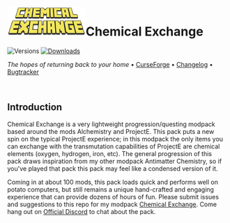 <img src="resources/mainmenu/textures/gui/logo2.png" align="left" width="180px"/>

# Chemical Exchange

![Versions](http://cf.way2muchnoise.eu/versions/minecraft_chemical-exchange_all.svg) [![Downloads](http://cf.way2muchnoise.eu/chemical-exchange.svg)](https://www.curseforge.com/minecraft/modpacks/chemical-exchange)

*The hopes of returning back to your home* • [CurseForge](https://www.curseforge.com/minecraft/modpacks/chemical-exchange) • [Changelog](config/mputils/changelog.txt) • [Bugtracker](https://github.com/Dark-Arcana/chemical-exchange/issues)

<p>&nbsp;</p>

## Introduction

Chemical Exchange is a very lightweight progression/questing modpack based around the mods Alchemistry and ProjectE. This pack puts a new spin on the typical ProjectE experience; in this modpack the only items you can exchange with the transmutation capabilities of ProjectE are chemical elements (oxygen, hydrogen, iron, etc). The general progression of this pack draws inspiration from my other modpack Antimatter Chemistry, so if you've played that pack this pack may feel like a condensed version of it.

Coming in at about 100 mods, this pack loads quick and performs well on potato computers, but still remains a unique hand-crafted and engaging experience that can provide dozens of hours of fun.
Please submit issues and suggestions to this repo for my modpack [Chemical Exchange](https://minecraft.curseforge.com/projects/chemical-exchange).
Come hang out on [Official Discord](https://discord.gg/4swu3fy) to chat about the pack.
